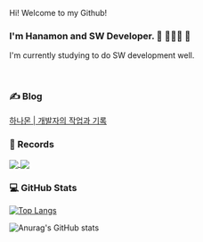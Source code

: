 Hi! Welcome to my Github!
### I'm Hanamon and SW Developer. 👋 🧑🏻‍💻 🌳
I'm currently studying to do SW development well.

<br />

### ✍️ Blog
[하나몬 | 개발자의 작업과 기록](https://hanamon.kr)

### 📖 Records
<a href="https://github.com/hanamon/Today-Record">
  <img align="center" src="https://github-readme-stats.vercel.app/api/pin/?username=hanamon&repo=Today-Record" />
</a>
<a href="https://github.com/hanamon/learning-vuejs">
  <img align="center" src="https://github-readme-stats.vercel.app/api/pin/?username=hanamon&repo=learning-vuejs" />
</a>

### 💻 GitHub Stats
[![Top Langs](https://github-readme-stats.vercel.app/api/top-langs/?username=hanamon&layout=compact&card_width=445&hide=hack&theme=cobalt)](https://github.com/hanamon/github-readme-stats)

![Anurag's GitHub stats](https://github-readme-stats.vercel.app/api?username=hanamon&count_private=true&show_icons=true&theme=cobalt&icon_color=78D9F8)

<!--
**hanamon/hanamon** is a ✨ _special_ ✨ repository because its `README.md` (this file) appears on your GitHub profile.

Here are some ideas to get you started:

- 🔭 I’m currently working on ...
- 🌱 I’m currently learning ...
- 👯 I’m looking to collaborate on ...
- 🤔 I’m looking for help with ...
- 💬 Ask me about ...
- 📫 How to reach me: ...
- 😄 Pronouns: ...
- ⚡ Fun fact: ...
-->
